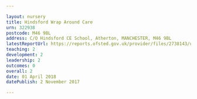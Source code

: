 ```yaml
---

layout: nursery
title: Hindsford Wrap Around Care
urn: 322938
postcode: M46 9BL
address: C/O Hindsford CE School, Atherton, MANCHESTER, M46 9BL
latestReportUrl: https://reports.ofsted.gov.uk/provider/files/2738143/urn/322938.pdf
teaching: 2
development: 2
leadership: 2
outcomes: 0
overall: 2
date: 01 April 2018 
datePublish: 2 November 2017

---
```

